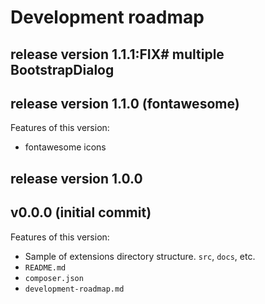 # Development roadmap

## release version 1.1.1:FIX# multiple BootstrapDialog


## release version 1.1.0 (fontawesome)

Features of this version:

* fontawesome icons


## release version 1.0.0


## v0.0.0 (initial commit)

Features of this version:

* Sample of extensions directory structure. `src`, `docs`, etc.
* `README.md`
* `composer.json`
* `development-roadmap.md`
